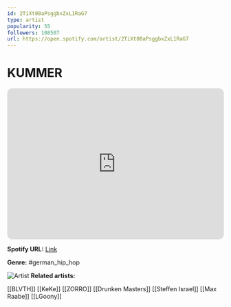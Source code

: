 ```yaml
---
id: 2TiXt00aPsggbxZxL1RaG7
type: artist
popularity: 55
followers: 108507
url: https://open.spotify.com/artist/2TiXt00aPsggbxZxL1RaG7
---
```

# KUMMER

<iframe style="border-radius:12px" src="https://open.spotify.com/embed/artist/2TiXt00aPsggbxZxL1RaG7" width="100%" height="352" frameBorder="0" allowfullscreen="" allow="autoplay; clipboard-write; encrypted-media; fullscreen; picture-in-picture" loading="lazy"></iframe>

**Spotify URL:** [Link](https://open.spotify.com/artist/2TiXt00aPsggbxZxL1RaG7)

**Genre:**  #german_hip_hop

![Artist](https://i.scdn.co/image/ab6761610000e5eb10b5417402ff1d7bdab055d0)
**Related artists:**

[[BLVTH]]
[[KeKe]]
[[ZORRO]]
[[Drunken Masters]]
[[Steffen Israel]]
[[Max Raabe]]
[[LGoony]]
